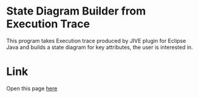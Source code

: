 # State Diagram Builder from Execution Trace
This program takes Execution trace produced by JIVE plugin for Eclipse Java and builds a state diagram for key attributes, the user is interested in.

# Link
Open this page [here](https://saransappa.github.io/jive/)
